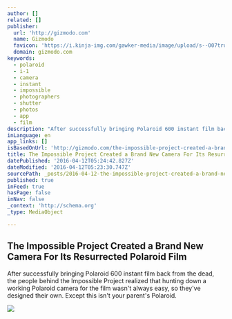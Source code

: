 ```yaml
---
author: []
related: []
publisher:
  url: 'http://gizmodo.com'
  name: Gizmodo
  favicon: 'https://i.kinja-img.com/gawker-media/image/upload/s--O07tru6M--/c_fill,fl_progressive,g_center,h_80,q_80,w_80/fdj3buryz5nuzyf2k620.png'
  domain: gizmodo.com
keywords:
  - polaroid
  - i-1
  - camera
  - instant
  - impossible
  - photographers
  - shutter
  - photos
  - app
  - film
description: "After successfully bringing Polaroid 600 instant film back from the dead, the people behind the Impossible Project realized that hunting down a working Polaroid camera for the film wasn't always easy, so they've designed their own. Except this isn't your parent's Polaroid."
inLanguage: en
app_links: []
isBasedOnUrl: 'http://gizmodo.com/the-impossible-project-created-a-brand-new-camera-for-i-1770321465'
title: The Impossible Project Created a Brand New Camera For Its Resurrected Polaroid Film
datePublished: '2016-04-12T05:24:42.827Z'
dateModified: '2016-04-12T05:23:30.747Z'
sourcePath: _posts/2016-04-12-the-impossible-project-created-a-brand-new-camera-for-its-re.md
published: true
inFeed: true
hasPage: false
inNav: false
_context: 'http://schema.org'
_type: MediaObject

---
```

<article style=""><h1>The Impossible Project Created a Brand New Camera For Its Resurrected Polaroid Film</h1><p>After successfully bringing Polaroid 600 instant film back from the dead, the people behind the Impossible Project realized that hunting down a working Polaroid camera for the film wasn't always easy, so they've designed their own. Except this isn't your parent's Polaroid.</p><img src="http://i.kinja-img.com/gawker-media/image/upload/s--FMg0_cdB--/c_scale,fl_progressive,q_80,w_800/rgui6hu93pbqwgvah76u.jpg" /></article>